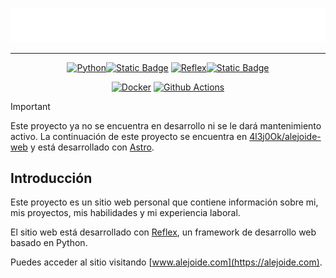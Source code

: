 <div align=center>

[![Logo](./resources/logo.svg)](https://alejoide.com)

---

[![Python](https://img.shields.io/badge/Python-FFD43B?style=for-the-badge&logo=python&logoColor=blue)![Static Badge](https://img.shields.io/badge/3.12-blue?style=for-the-badge)](https://www.python.org/downloads/release/python-3114/) [![Reflex](https://img.shields.io/badge/reflex-purple?style=for-the-badge&logo=python&logoColor=white&labelColor=purple)![Static Badge](https://img.shields.io/badge/0.4.1+-white?style=for-the-badge)](https://reflex.dev)

[![Docker](https://img.shields.io/badge/Docker-2CA5E0?style=for-the-badge&logo=docker&logoColor=white)](https://www.docker.com/)
[![Github Actions](https://img.shields.io/badge/Actions-white?style=for-the-badge&logo=github&logoColor=black)](https://github.com/features/actions)

</div>

<!-- Note: -->

> [!IMPORTANT]
> Este proyecto ya no se encuentra en desarrollo ni se le dará mantenimiento activo. La continuación de este proyecto se encuentra en [4l3j0Ok/alejoide-web](https://github.com/4l3j0Ok/alejoide-web) y está desarrollado con [Astro](https://astro.build).

## Introducción

Este proyecto es un sitio web personal que contiene información sobre mi, mis proyectos, mis habilidades y mi experiencia laboral.

El sitio web está desarrollado con [Reflex](https://reflex.dev), un framework de desarrollo web basado en Python.

Puedes acceder al sitio visitando [www.alejoide.com](https://alejoide.com).
